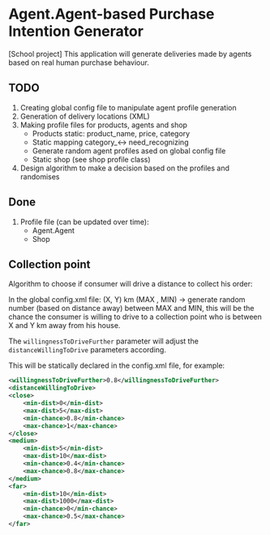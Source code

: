 # Agent.Agent-based Purchase Intention Generator
[School project]
This application will generate deliveries made by agents based on real human purchase behaviour.

## TODO
1. Creating global config file to manipulate agent profile generation
2. Generation of delivery locations (XML)
3. Making profile files for products, agents and shop
    - Products static: product_name, price, category
    - Static mapping category_<-> need_recognizing
    - Generate random agent profiles ased on global config file
    - Static shop (see shop profile class)
4. Design algorithm to make a decision based on the profiles and randomises

## Done
1. Profile file (can be updated over time):
    - Agent.Agent
    - Shop
    
## Collection point
Algorithm to choose if consumer will drive a distance to collect his order:

In the global config.xml file:
(X, Y) km (MAX , MIN) -> generate random number (based on distance away) between MAX and MIN,
this will be the chance the consumer is willing to drive to a collection point
who is between X and Y km away from his house.

The `willingnessToDriveFurther` parameter will adjust the `distanceWillingToDrive`
parameters according.

This will be statically declared in the config.xml file, for example:
```xml
<willingnessToDriveFurther>0.8</willingnessToDriveFurther>
<distanceWillingToDrive>
<close>
    <min-dist>0</min-dist>
    <max-dist>5</max-dist>
    <min-chance>0.8</min-chance>
    <max-chance>1</max-chance>
</close>
<medium>
    <min-dist>5</min-dist>
    <max-dist>10</max-dist>
    <min-chance>0.4</min-chance>
    <max-chance>0.8</max-chance>
</medium>
<far>
    <min-dist>10</min-dist>
    <max-dist>1000</max-dist>
    <min-chance>0</min-chance>
    <max-chance>0.5</max-chance>
</far>
```
